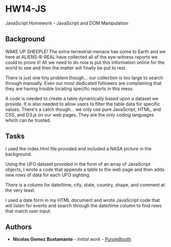 # HW14-JS
JavaScript Homework - JavaScript and DOM Manipulation

## Background

WAKE UP SHEEPLE! The extra-terrestrial menace has come to Earth and we here at ALIENS-R-REAL have collected all of the eye-witness reports we could to prove it! All we need to do now is put this information online for the world to see and then the matter will finally be put to rest.

There is just one tiny problem though... our collection is too large to search through manually. Even our most dedicated followers are complaining that they are having trouble locating specific reports in this mess.

A code is needed to create a table dynamically based upon a dataset we provide. It is also needed to allow users to filter the table data for specific values. There's a catch though... we only use pure JavaScript, HTML, and CSS, and D3.js on our web pages. They are the only coding languages which can be trusted.

## Tasks
I used the index.html file provided and included a NASA picture in the background.

Using the UFO dataset provided in the form of an array of JavaScript objects, I wrote a code that appends a table to the web page and then adds new rows of data for each UFO sighting.

There is a column for date/time, city, state, country, shape, and comment at the very least.

I used a date form in my HTML document and wrote JavaScript code that will listen for events and search through the date/time column to find rows that match user input.

## Authors

* **Nicolas Gomez Bustamante** - *Initial work* - [PurpleBooth](https://github.com/nbg1)
